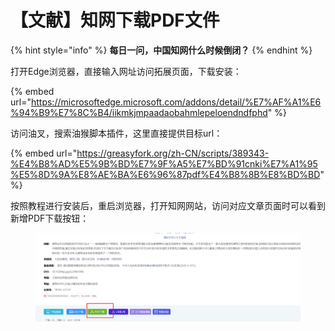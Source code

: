 # 【文献】知网下载PDF文件

{% hint style="info" %}
**每日一问，中国知网什么时候倒闭？**
{% endhint %}

打开Edge浏览器，直接输入网址访问拓展页面，下载安装：

{% embed url="https://microsoftedge.microsoft.com/addons/detail/%E7%AF%A1%E6%94%B9%E7%8C%B4/iikmkjmpaadaobahmlepeloendndfphd" %}

访问油叉，搜索油猴脚本插件，这里直接提供目标url：

{% embed url="https://greasyfork.org/zh-CN/scripts/389343-%E4%B8%AD%E5%9B%BD%E7%9F%A5%E7%BD%91cnki%E7%A1%95%E5%8D%9A%E8%AE%BA%E6%96%87pdf%E4%B8%8B%E8%BD%BD" %}

按照教程进行安装后，重启浏览器，打开知网网站，访问对应文章页面时可以看到新增PDF下载按钮：

<figure><img src="../.gitbook/assets/image (38).png" alt=""><figcaption></figcaption></figure>

